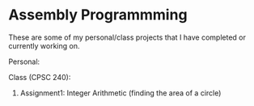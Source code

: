 # Assembly Programmming

These are some of my personal/class projects that I have completed or currently working on.

Personal:

Class (CPSC 240):
1. Assignment1: Integer Arithmetic (finding the area of a circle)

